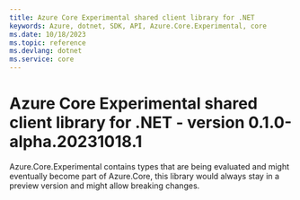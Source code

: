 ```yaml
---
title: Azure Core Experimental shared client library for .NET
keywords: Azure, dotnet, SDK, API, Azure.Core.Experimental, core
ms.date: 10/18/2023
ms.topic: reference
ms.devlang: dotnet
ms.service: core
---
```

# Azure Core Experimental shared client library for .NET - version 0.1.0-alpha.20231018.1 


Azure.Core.Experimental contains types that are being evaluated and might eventually become part of Azure.Core, this library would always stay in a preview version and might allow breaking changes.

